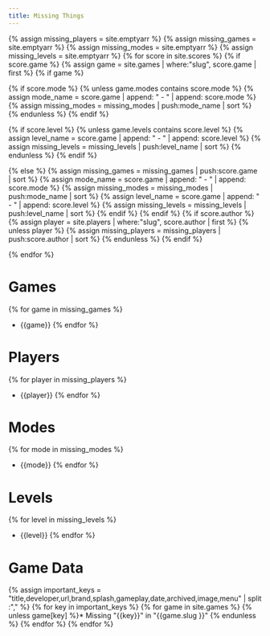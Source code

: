 ```yaml
---
title: Missing Things
---
```


{% assign missing_players = site.emptyarr %}
{% assign missing_games = site.emptyarr %}
{% assign missing_modes = site.emptyarr %}
{% assign missing_levels = site.emptyarr %}
{% for score in site.scores %}
{% if score.game %}
{% assign game = site.games | where:"slug", score.game | first %}
{% if game %}

{% if score.mode %}
{% unless game.modes contains score.mode %}
{% assign mode_name = score.game | append: " - " | append: score.mode %}
{% assign missing_modes = missing_modes | push:mode_name | sort %}
{% endunless %}
{% endif %}

{% if score.level %}
{% unless game.levels contains score.level %}
{% assign level_name = score.game | append: " - " | append: score.level %}
{% assign missing_levels = missing_levels | push:level_name | sort %}
{% endunless %}
{% endif %}

{% else %}
{% assign missing_games = missing_games | push:score.game | sort %}
{% assign mode_name = score.game | append: " - " | append: score.mode %}
{% assign missing_modes = missing_modes | push:mode_name | sort %}
{% assign level_name = score.game | append: " - " | append: score.level %}
{% assign missing_levels = missing_levels | push:level_name | sort %}
{% endif %}
{% endif %}
{% if score.author %}
{% assign player = site.players | where:"slug", score.author | first %}
{% unless player %}
{% assign missing_players = missing_players | push:score.author | sort %}
{% endunless %}
{% endif %}

{% endfor %}

# Games

{% for game in missing_games %}
- {{game}}
{% endfor %}

# Players


{% for player in missing_players %}
- {{player}}
{% endfor %}

# Modes


{% for mode in missing_modes %}
- {{mode}}
{% endfor %}

# Levels

{% for level in missing_levels %}
- {{level}}
{% endfor %}

# Game Data
{% assign important_keys = "title,developer,url,brand,splash,gameplay,date,archived,image,menu" | split :"," %}
{% for key in important_keys %}
{% for game in site.games %}
{% unless game[key] %}* Missing "{{key}}" in "{{game.slug }}"
{% endunless %}
{% endfor %}
{% endfor %}